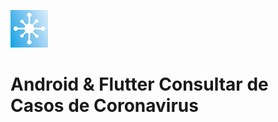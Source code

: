 ![]( https://github.com/Silva-Tech-Souza/Android-Flutter-consulta-coronavirus/blob/main/icone_af_corona%20(1).png)

# Android & Flutter Consultar de Casos de Coronavirus 


